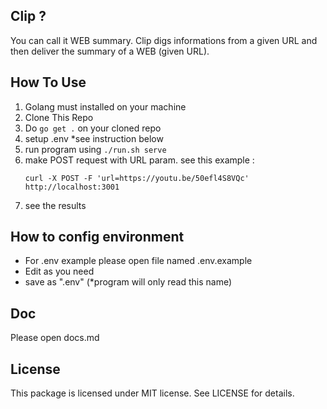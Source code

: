 ## Clip ? ##
You can call it WEB summary.
Clip digs informations from a given URL and then deliver the summary of a WEB (given URL).

## How To Use ##
1. Golang must installed on your machine
2. Clone This Repo
3. Do `go get .` on your cloned repo
4. setup .env *see instruction below
5. run program using `./run.sh serve`
6. make POST request with URL param. see this example :
   ```
   curl -X POST -F 'url=https://youtu.be/50efl4S8VQc' http://localhost:3001
   ```
7. see the results

## How to config environment ##
- For .env example please open file named .env.example
- Edit as you need
- save as ".env" (*program will only read this name)

## Doc ##
Please open docs.md

## License ##

This package is licensed under MIT license. See LICENSE for details.
